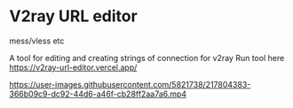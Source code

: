# V2ray URL editor
mess/vless etc 


A tool for editing and creating strings of connection for v2ray 
Run tool here https://v2ray-url-editor.vercel.app/


https://user-images.githubusercontent.com/5821738/217804383-366b09c9-dc92-44d6-a46f-cb28ff2aa7a6.mp4

